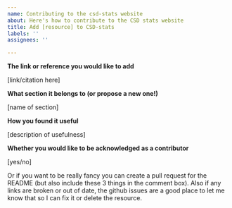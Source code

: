 ```yaml
---
name: Contributing to the csd-stats website
about: Here's how to contribute to the CSD stats website
title: Add [resource] to CSD-stats
labels: ''
assignees: ''

---
```


**The link or reference you would like to add**

[link/citation here]

**What section it belongs to (or propose a new one!)**

[name of section]

**How you found it useful**

[description of usefulness]

**Whether you would like to be acknowledged as a contributor**

[yes/no]

Or if you want to be really fancy you can create a pull request for the README (but also include these 3 things in the comment box). Also if any links are broken or out of date, the github issues are a good place to let me know that so I can fix it or delete the resource.
